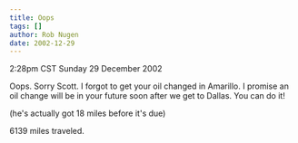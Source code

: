```yaml
---
title: Oops
tags: []
author: Rob Nugen
date: 2002-12-29
---
```


<p class=date>2:28pm CST Sunday 29 December 2002</p>

<p>Oops.  Sorry Scott.  I forgot to get your oil changed in Amarillo.
I promise an oil change will be in your future soon after we get to
Dallas.  You can do it!</p>

<p class=note>(he's actually got 18 miles before it's due)</p>

<p>6139 miles traveled.</p>
